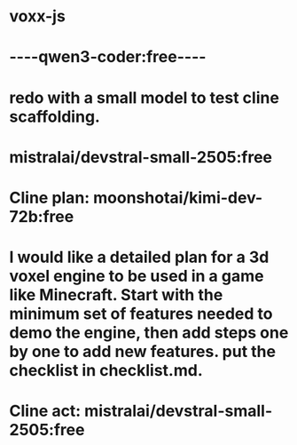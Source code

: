 # voxx-js

# ----qwen3-coder:free----
# redo with a small model to test cline scaffolding.
# mistralai/devstral-small-2505:free

# Cline plan: moonshotai/kimi-dev-72b:free
# I would like a detailed plan for a 3d voxel engine to be used in a game like Minecraft. Start with the minimum set of features needed to demo the engine, then add steps one by one to add new features. put the checklist in checklist.md.

# Cline act: mistralai/devstral-small-2505:free

